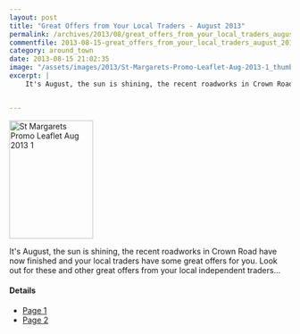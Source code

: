 ```yaml
---
layout: post
title: "Great Offers from Your Local Traders - August 2013"
permalink: /archives/2013/08/great_offers_from_your_local_traders_august_2013.html
commentfile: 2013-08-15-great_offers_from_your_local_traders_august_2013
category: around_town
date: 2013-08-15 21:02:35
image: "/assets/images/2013/St-Margarets-Promo-Leaflet-Aug-2013-1_thumb.jpg"
excerpt: |
    It's August, the sun is shining, the recent roadworks in Crown Road have now finished and your local traders have some great offers for you. Look out for these and other great offers from your local independent traders...


---
```


<a href="/assets/images/2013/St-Margarets-Promo-Leaflet-Aug-2013-1.jpg" title="See larger version of - St Margarets Promo Leaflet Aug 2013 1"><img src="/assets/images/2013/St-Margarets-Promo-Leaflet-Aug-2013-1_thumb.jpg" width="150" height="212" alt="St Margarets Promo Leaflet Aug 2013 1" class="photo right" /></a>

It's August, the sun is shining, the recent roadworks in Crown Road have now finished and your local traders have some great offers for you. Look out for these and other great offers from your local independent traders...

#### Details

-   [Page 1](/assets/images/2013/St-Margarets-Promo-Leaflet-Aug-2013-1.jpg)
-   [Page 2](/assets/images/2013/St-Margarets-Promo-Leaflet-Aug-2013-2.jpg)
